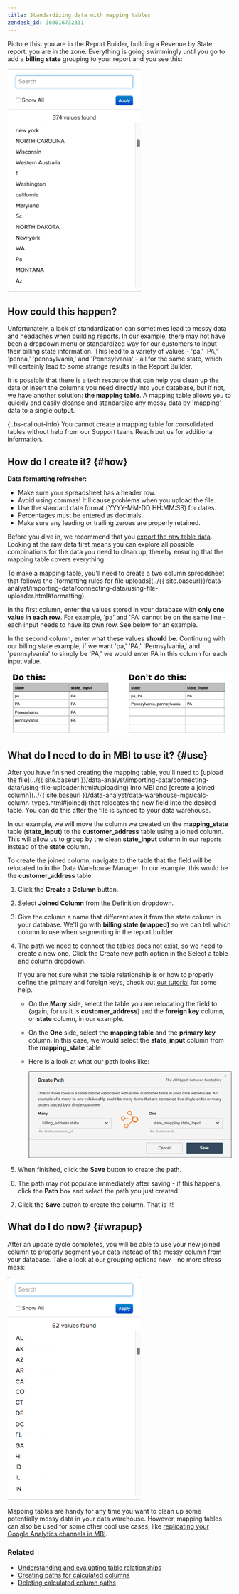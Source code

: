 ```yaml
---
title: Standardizing data with mapping tables
zendesk_id: 360016732331
---
```


Picture this: you are in the Report Builder, building a Revenue by State report. you are in the zone. Everything is going swimmingly until you go to add a **billing state** grouping to your report and you see this:

![](../../assets/Messy_State_Segments.png)

## How could this happen?

Unfortunately, a lack of standardization can sometimes lead to messy data and headaches when building reports. In our example, there may not have been a dropdown menu or standardized way for our customers to input their billing state information. This lead to a variety of values - 'pa,' 'PA,' 'penna,' 'pennsylvania,' and 'Pennsylvania' - all for the same state, which will certainly lead to some strange results in the Report Builder.

It is possible that there is a tech resource that can help you clean up the data or insert the columns you need directly into your database, but if not, we have another solution: **the mapping table**. A mapping table allows you to quickly and easily cleanse and standardize any messy data by 'mapping' data to a single output.

{:.bs-callout-info}
You cannot create a mapping table for consolidated tables without help from our Support team. Reach out us for additional information.

## How do I create it? {#how}

**Data formatting refresher:**

* Make sure your spreadsheet has a header row.
* Avoid using commas! It'll cause problems when you upload the file.
* Use the standard date format (YYYY-MM-DD HH:MM:SS) for dates.
* Percentages must be entered as decimals.
* Make sure any leading or trailing zeroes are properly retained.

Before you dive in, we recommend that you [export the raw table data](../../tutorials/export-raw-data.md). Looking at the raw data first means you can explore all possible combinations for the data you need to clean up, thereby ensuring that the mapping table covers everything.

To make a mapping table, you'll need to create a two column spreadsheet that follows the [formatting rules for file uploads](../{{ site.baseurl}}/data-analyst/importing-data/connecting-data/using-file-uploader.html#formatting).

In the first column, enter the values stored in your database with **only one value in each row**. For example, 'pa' and 'PA' cannot be on the same line - each input needs to have its own row. See below for an example.

In the second column, enter what these values **should be**. Continuing with our billing state example, if we want 'pa,' 'PA,' 'Pennsylvania,' and 'pennsylvania' to simply be 'PA,' we would enter PA in this column for each input value.

![](../../assets/Mapping_table_examples.jpg)

## What do I need to do in MBI to use it? {#use}

After you have finished creating the mapping table, you'll need to [upload the file](../{{ site.baseurl }}/data-analyst/importing-data/connecting-data/using-file-uploader.html#uploading) into MBI and [create a joined column](../{{ site.baseurl }}/data-analyst/data-warehouse-mgr/calc-column-types.html#joined) that relocates the new field into the desired table. You can do this after the file is synced to your data warehouse.

In our example, we will move the column we created on the **mapping_state** table (**state_input**) to the **customer_address** table using a joined column. This will allow us to group by the clean **state_input** column in our reports instead of the **state** column.

To create the joined column, navigate to the table that the field will be relocated to in the Data Warehouse Manager. In our example, this would be the **customer_address** table.

1. Click the **Create a Column** button.
1. Select **Joined Column** from the Definition dropdown.
1. Give the column a name that differentiates it from the state column in your database. We'll go with **billing state (mapped)** so we can tell which column to use when segmenting in the report builder.
1. The path we need to connect the tables does not exist, so we need to create a new one. Click the Create new path option in the Select a table and column dropdown.

   If you are not sure what the table relationship is or how to properly define the primary and foreign keys, check out [our tutorial](../data-analyst/data-warehouse-mgr/create-paths-calc-columns.md) for some help.

   * On the **Many** side, select the table you are relocating the field to (again, for us it is **customer_address**) and the **foreign key** column, or **state** column, in our example.
   * On the **One** side, select the **mapping table** and the **primary key** column. In this case, we would select the **state_input** column from the **mapping_state** table.
   * Here is a look at what our path looks like:

      ![](../../assets/State_Mapping_Path.png)

1. When finished, click the **Save** button to create the path.
1. The path may not populate immediately after saving - if this happens, click the **Path** box and select the path you just created.
1. Click the **Save** button to create the column.
That is it!

## What do I do now? {#wrapup}

After an update cycle completes, you will be able to use your new joined column to properly segment your data instead of the messy column from your database. Take a look at our grouping options now - no more stress mess:

![](../../assets/Clean_State_Segments.png)

Mapping tables are handy for any time you want to clean up some potentially messy data in your data warehouse. However, mapping tables can also be used for some other cool use cases, like [replicating your Google Analytics channels in MBI](../data-warehouse-mgr/rep-google-analytics-channels.md).

### Related

* [Understanding and evaluating table relationships](../data-warehouse-mgr/table-relationships.md)
* [Creating paths for calculated columns](../data-warehouse-mgr/create-paths-calc-columns.md)
* [Deleting calculated column paths](../data-warehouse-mgr/delete-calc-column-paths.md)

